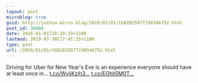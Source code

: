 ```yaml
---
layout: post
microblog: true
guid: http://joshua.micro.blog/2016/01/01/t682825977190346752.html
post_id: 36404
date: 2016-01-01T18:29:33+1100
lastmod: 2019-07-30T17:41:25+1100
type: post
url: /2016/01/01/t682825977190346752.html
---
```

Driving for Uber for New Year's Eve is an experience everyone should have at least once in… [t.co/WyijKzjh3...](https://t.co/WyijKzjh39) [t.co/EOhlj5M0T...](https://t.co/EOhlj5M0TW)
